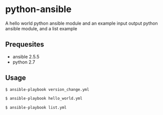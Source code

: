 # python-ansible
A hello world python ansible module and an example input output python ansible module, and a list example

## Prequesites 
- ansible 2.5.5
- python 2.7

## Usage
```bash
$ ansible-playbook version_change.yml

$ ansible-playbook hello_world.yml

$ ansible-playbook list.yml
```
